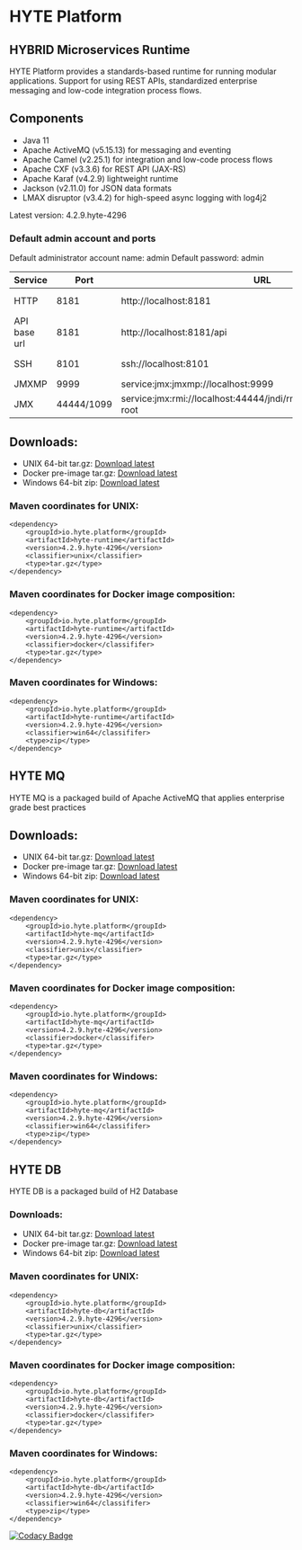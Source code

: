 # HYTE Platform #

## HYBRID Microservices Runtime ##

HYTE Platform provides a standards-based runtime for running modular applications. Support for using REST APIs, standardized enterprise messaging and low-code integration process flows.

## Components ##

 * Java 11
 * Apache ActiveMQ (v5.15.13) for messaging and eventing
 * Apache Camel (v2.25.1) for integration and low-code process flows
 * Apache CXF (v3.3.6) for REST API (JAX-RS) 
 * Apache Karaf (v4.2.9) lightweight runtime
 * Jackson (v2.11.0) for JSON data formats
 * LMAX disruptor (v3.4.2) for high-speed async logging with log4j2

Latest version: 4.2.9.hyte-4296

### Default admin account and ports ###

Default administrator account name: admin
Default password: admin

| **Service** | **Port** | **URL** | **Example usage** |
|---------|------|-----|---------|
| HTTP    | 8181 | http://localhost:8181 | wget http://localhost:8181 |
| API base url | 8181 | http://localhost:8181/api | wget http://localhost:8181/api |
| SSH     | 8101 | ssh://localhost:8101 | ssh -p 8101 admin@localhost |
| JMXMP   | 9999 | service:jmx:jmxmp://localhost:9999 | |
| JMX     | 44444/1099 | service:jmx:rmi://localhost:44444/jndi/rmi://localhost:1099/karaf-root | |

## Downloads:
 * UNIX 64-bit tar.gz: [Download latest](https://repo1.maven.org/maven2/io/hyte/platform/hyte-runtime/4.2.9.hyte-4296/hyte-runtime-4.2.9.hyte-4296-unix.tar.gz)
 * Docker pre-image tar.gz: [Download latest](https://repo1.maven.org/maven2/io/hyte/platform/hyte-runtime/4.2.9.hyte-4296/hyte-runtime-4.2.9.hyte-4296-docker.tar.gz)
 * Windows 64-bit zip: [Download latest](https://repo1.maven.org/maven2/io/hyte/platform/hyte-runtime/4.2.9.hyte-4296/hyte-runtime-4.2.9.hyte-4296-win64.zip)

### Maven coordinates for UNIX: ###
```
<dependency>
    <groupId>io.hyte.platform</groupId>
    <artifactId>hyte-runtime</artifactId>
    <version>4.2.9.hyte-4296</version>
    <classifier>unix</classifier>
    <type>tar.gz</type>
</dependency>
```

### Maven coordinates for Docker image composition: ###
```
<dependency>
    <groupId>io.hyte.platform</groupId>
    <artifactId>hyte-runtime</artifactId>
    <version>4.2.9.hyte-4296</version>
    <classifier>docker</classififer>
    <type>tar.gz</type>
</dependency>
```

### Maven coordinates for Windows: ###
```
<dependency>
    <groupId>io.hyte.platform</groupId>
    <artifactId>hyte-runtime</artifactId>
    <version>4.2.9.hyte-4296</version>
    <classifier>win64</classififer>
    <type>zip</type>
</dependency>
```

## HYTE MQ ##

HYTE MQ is a packaged build of Apache ActiveMQ that applies enterprise grade best practices

## Downloads:
 * UNIX 64-bit tar.gz: [Download latest](https://repo1.maven.org/maven2/io/hyte/platform/hyte-mq/4.2.9.hyte-4296/hyte-mq-4.2.9.hyte-4296-unix.tar.gz)
 * Docker pre-image tar.gz: [Download latest](https://repo1.maven.org/maven2/io/hyte/platform/hyte-mq/4.2.9.hyte-4296/hyte-mq-4.2.9.hyte-4296-docker.tar.gz)
 * Windows 64-bit zip: [Download latest](https://repo1.maven.org/maven2/io/hyte/platform/hyte-mq/4.2.9.hyte-4296/hyte-mq-4.2.9.hyte-4296-win64.zip)

### Maven coordinates for UNIX: ###
```
<dependency>
    <groupId>io.hyte.platform</groupId>
    <artifactId>hyte-mq</artifactId>
    <version>4.2.9.hyte-4296</version>
    <classifier>unix</classifier>
    <type>tar.gz</type>
</dependency>
```

### Maven coordinates for Docker image composition: ###
```
<dependency>
    <groupId>io.hyte.platform</groupId>
    <artifactId>hyte-mq</artifactId>
    <version>4.2.9.hyte-4296</version>
    <classifier>docker</classififer>
    <type>tar.gz</type>
</dependency>
```

### Maven coordinates for Windows: ###
```
<dependency>
    <groupId>io.hyte.platform</groupId>
    <artifactId>hyte-mq</artifactId>
    <version>4.2.9.hyte-4296</version>
    <classifier>win64</classififer>
    <type>zip</type>
</dependency>
```

## HYTE DB ##

HYTE DB is a packaged build of H2 Database

### Downloads:
 * UNIX 64-bit tar.gz: [Download latest](https://repo1.maven.org/maven2/io/hyte/platform/hyte-db/4.2.9.hyte-4296/hyte-db-4.2.9.hyte-4296-unix.tar.gz)
 * Docker pre-image tar.gz: [Download latest](https://repo1.maven.org/maven2/io/hyte/platform/hyte-db/4.2.9.hyte-4296/hyte-db-4.2.9.hyte-4296-docker.tar.gz)
 * Windows 64-bit zip: [Download latest](https://repo1.maven.org/maven2/io/hyte/platform/hyte-db/4.2.9.hyte-4296/hyte-db-4.2.9.hyte-4296-win64.zip)

### Maven coordinates for UNIX: ###
```
<dependency>
    <groupId>io.hyte.platform</groupId>
    <artifactId>hyte-db</artifactId>
    <version>4.2.9.hyte-4296</version>
    <classifier>unix</classifier>
    <type>tar.gz</type>
</dependency>
```

### Maven coordinates for Docker image composition: ###
```
<dependency>
    <groupId>io.hyte.platform</groupId>
    <artifactId>hyte-db</artifactId>
    <version>4.2.9.hyte-4296</version>
    <classifier>docker</classififer>
    <type>tar.gz</type>
</dependency>
```

### Maven coordinates for Windows: ###
```
<dependency>
    <groupId>io.hyte.platform</groupId>
    <artifactId>hyte-db</artifactId>
    <version>4.2.9.hyte-4296</version>
    <classifier>win64</classififer>
    <type>zip</type>
</dependency>
```

[![Codacy Badge](https://api.codacy.com/project/badge/Grade/32c2b2ab5c3e4646bda106ee65e9a6d1)](https://www.codacy.com/app/mattrpav_2/runtime?utm_source=github.com&amp;utm_medium=referral&amp;utm_content=hyteio/runtime&amp;utm_campaign=Badge_Grade)
